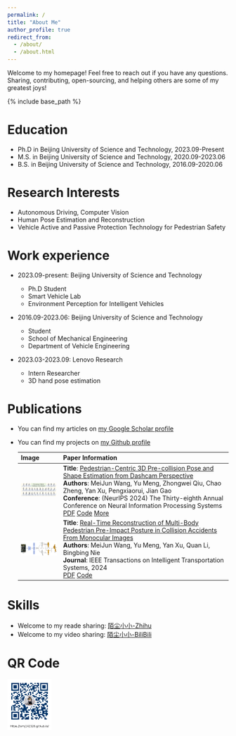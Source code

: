 ```yaml
---
permalink: /
title: "About Me"
author_profile: true
redirect_from: 
  - /about/
  - /about.html
---
```


Welcome to my homepage! Feel free to reach out if you have any questions. Sharing, contributing, open-sourcing, and helping others are some of my greatest joys!

{% include base_path %}

Education
======
* Ph.D in Beijing University of Science and Technology, 2023.09-Present
* M.S. in Beijing University of Science and Technology, 2020.09-2023.06
* B.S. in Beijing University of Science and Technology, 2016.09-2020.06

Research Interests
======
* Autonomous Driving, Computer Vision
* Human Pose Estimation and Reconstruction
* Vehicle Active and Passive Protection Technology for Pedestrian Safety

Work experience
======
* 2023.09-present: Beijing University of Science and Technology
  * Ph.D Student
  * Smart Vehicle Lab 
  * Environment Perception for Intelligent Vehicles
    
* 2016.09-2023.06: Beijing University of Science and Technology
  * Student
  * School of Mechanical Engineering
  * Department of Vehicle Engineering

* 2023.03-2023.09: Lenovo Research
  * Intern Researcher
  * 3D hand pose estimation
  
Publications
======
* You can find my articles on [my Google Scholar profile](https://scholar.google.com/citations?user=Ganf8zgAAAAJ&hl=zh-CN)
* You can find my projects on [my Github profile](https://github.com/wmj142326)

  | Image | Paper Information |
  | --- | --- |
  | <img src="../images/PVCP.png" alt="PVCP" width="150" height="auto" > | **Title**: [Pedestrian-Centric 3D Pre-collision Pose and Shape Estimation from Dashcam Perspective](https://scholar.google.com/scholar?hl=zh-CN&as_sdt=0%2C5&q=Pedestrian-Centric+3D+Pre-collision+Pose+and+Shape+Estimation+from+Dashcam+Perspective&btnG=)  <br> **Authors**: MeiJun Wang, Yu Meng, Zhongwei Qiu, Chao Zheng, Yan Xu, Pengxiaorui, Jian Gao  <br> **Conference**: (NeurIPS 2024) The Thirty-eighth Annual Conference on Neural Information Processing Systems  <br> [PDF](https://openreview.net/pdf?id=ldvfaYzG35)  [Code](https://github.com/wmj142326/PVCP)  [More](https://neurips.cc/virtual/2024/poster/93814)|
  | <img src="../images/MBPR.png" alt="PVCP" width="150" height="auto" > | **Title**: [Real-Time Reconstruction of Multi-Body Pedestrian Pre-Impact Posture in Collision Accidents From Monocular Images](https://scholar.google.com/scholar?hl=zh-CN&as_sdt=0%2C5&q=Real-Time+Reconstruction+of+Multi-Body+Pedestrian+Pre-Impact+Posture+in+Collision+Accidents+From+Monocular+Images&btnG=)  <br> **Authors**: MeiJun Wang, Yu Meng, Yan Xu, Quan Li, Bingbing Nie  <br> **Journal**: IEEE Transactions on Intelligent Transportation Systems, 2024  <br> [PDF](https://ieeexplore.ieee.org/abstract/document/10746249)   [Code](https://github.com/wmj142326/MBPR) |

  
Skills
======
* Welcome to my reade sharing: [陌尘小小-Zhihu](https://www.zhihu.com/people/mochenxiaoxiao)
* Welcome to my video sharing: [陌尘小小-BiliBili](https://space.bilibili.com/384233049)

QR Code
======
  <img src="../images/QR_code.png" alt="QR code" style="width: 20%; height: auto;" />
